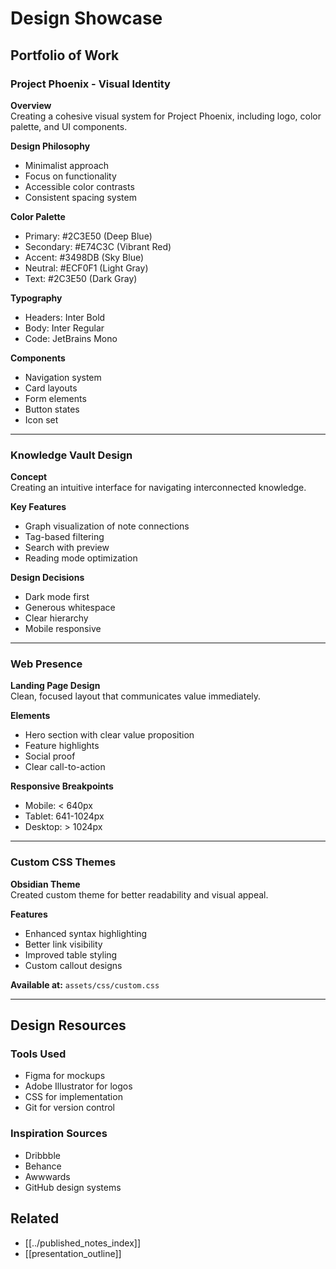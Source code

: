 # Design Showcase

## Portfolio of Work

### Project Phoenix - Visual Identity

**Overview**  
Creating a cohesive visual system for Project Phoenix, including logo, color palette, and UI components.

**Design Philosophy**  
- Minimalist approach
- Focus on functionality
- Accessible color contrasts
- Consistent spacing system

**Color Palette**  
- Primary: #2C3E50 (Deep Blue)
- Secondary: #E74C3C (Vibrant Red)
- Accent: #3498DB (Sky Blue)
- Neutral: #ECF0F1 (Light Gray)
- Text: #2C3E50 (Dark Gray)

**Typography**  
- Headers: Inter Bold
- Body: Inter Regular
- Code: JetBrains Mono

**Components**  
- Navigation system
- Card layouts
- Form elements
- Button states
- Icon set

---

### Knowledge Vault Design

**Concept**  
Creating an intuitive interface for navigating interconnected knowledge.

**Key Features**  
- Graph visualization of note connections
- Tag-based filtering
- Search with preview
- Reading mode optimization

**Design Decisions**  
- Dark mode first
- Generous whitespace
- Clear hierarchy
- Mobile responsive

---

### Web Presence

**Landing Page Design**  
Clean, focused layout that communicates value immediately.

**Elements**  
- Hero section with clear value proposition
- Feature highlights
- Social proof
- Clear call-to-action

**Responsive Breakpoints**  
- Mobile: < 640px
- Tablet: 641-1024px
- Desktop: > 1024px

---

### Custom CSS Themes

**Obsidian Theme**  
Created custom theme for better readability and visual appeal.

**Features**  
- Enhanced syntax highlighting
- Better link visibility
- Improved table styling
- Custom callout designs

**Available at:** `assets/css/custom.css`

---

## Design Resources

### Tools Used
- Figma for mockups
- Adobe Illustrator for logos
- CSS for implementation
- Git for version control

### Inspiration Sources
- Dribbble
- Behance
- Awwwards
- GitHub design systems

## Related
- [[../published_notes_index]]
- [[presentation_outline]]
